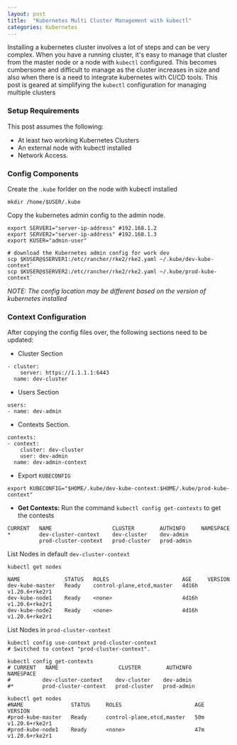 ```yaml
---
layout: post
title:  "Kubernetes Multi Cluster Management with kubectl"
categories: Kubernetes
---
```


Installing a kubernetes cluster involves a lot of steps and can be very complex. When you have a running cluster, it's easy to manage
that cluster from the master node or a node with `kubectl` configured. This becomes cumbersome and difficult to manage as the cluster
increases in size and also when there is a need to integrate kubernetes with CI/CD tools. This post is geared at simplifying the `kubectl` 
configuration for managing multiple clusters

### **Setup Requirements**
This post assumes the following:
* At least two working Kubernetes Clusters
* An external node with kubectl installed
* Network Access.

### **Config Components**
Create the `.kube` forlder on the node with kubectl installed
```
mkdir /home/$USER/.kube
```
Copy the kubernetes admin config to the admin node.
```
export SERVER1="server-ip-address" #192.168.1.2
export SERVER2="server-ip-address" #192.168.1.3
export KUSER="admin-user"

# download the Kubernetes admin config for work dev
scp $KUSER@$SERVER1:/etc/rancher/rke2/rke2.yaml ~/.kube/dev-kube-context`
scp $KUSER@$SERVER2:/etc/rancher/rke2/rke2.yaml ~/.kube/prod-kube-context`
```
*NOTE: The config location may be different based on the version of kubernetes installed*

### **Context Configuration**
After copying the config files over, the following sections need to be updated:
* Cluster Section
```
- cluster:
    server: https://1.1.1.1:6443
  name: dev-cluster
```

* Users Section
```
users:
- name: dev-admin
```

* Contexts Section.
```
contexts:
- context:
    cluster: dev-cluster
    user: dev-admin
  name: dev-admin-context
```

* Export `KUBECONFIG`
```
export KUBECONFIG="$HOME/.kube/dev-kube-context:$HOME/.kube/prod-kube-context"
```

* **Get Contexts:** Run the command `kubectl config get-contexts` to get the contests
```
CURRENT   NAME                   CLUSTER        AUTHINFO     NAMESPACE
*         dev-cluster-context    dev-cluster    dev-admin    
          prod-cluster-context   prod-cluster   prod-admin   
```
List Nodes in default `dev-cluster-context`
```
kubectl get nodes

NAME              STATUS   ROLES                       AGE     VERSION
dev-kube-master   Ready    control-plane,etcd,master   4d16h   v1.20.6+rke2r1
dev-kube-node1    Ready    <none>                      4d16h   v1.20.6+rke2r1
dev-kube-node2    Ready    <none>                      4d16h   v1.20.6+rke2r1
```

List Nodes in `prod-cluster-context`
```
kubectl config use-context prod-cluster-context
# Switched to context "prod-cluster-context".

kubectl config get-contexts
# CURRENT   NAME                   CLUSTER        AUTHINFO     NAMESPACE
#          dev-cluster-context    dev-cluster    dev-admin    
#*         prod-cluster-context   prod-cluster   prod-admin   

kubectl get nodes
#NAME               STATUS     ROLES                       AGE   VERSION
#prod-kube-master   Ready      control-plane,etcd,master   50m   v1.20.6+rke2r1
#prod-kube-node1    Ready      <none>                      47m   v1.20.6+rke2r1
```
